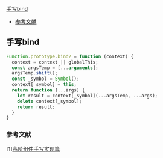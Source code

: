 [手写bind](#1)
  - [参考文献](#2)


<p id=1></p>

## 手写bind

<p id=2></p>

```js
Function.prototype.bind2 = function (context) {
  context = context || globalThis;
  const argsTemp = [...arguments];
  argsTemp.shift();
  const _symbol = Symbol();
  context[_symbol] = this;
  return function (...args) {
    let result = context[_symbol](...argsTemp, ...args);
    delete context[_symbol];
    return result;
  }
}
```

<p id=2></p>

### 参考文献
[1][高阶组件手写实现篇](https://www.wolai.com/serendipityape/6yn9QDJFn6Cp2UjPM9LDis)
